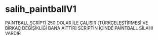 # salih_paintballV1
 PAİNTBALL SCRİPTİ 250 DOLAR İLE ÇALIŞIR [TÜRKÇELEŞTİRMESİ VE BİRKAÇ DEĞİŞİKLİĞİ BANA AİTTİR] SCRİPTİN İÇİNDE PAİNTBALL SİLAHI VARDIR
